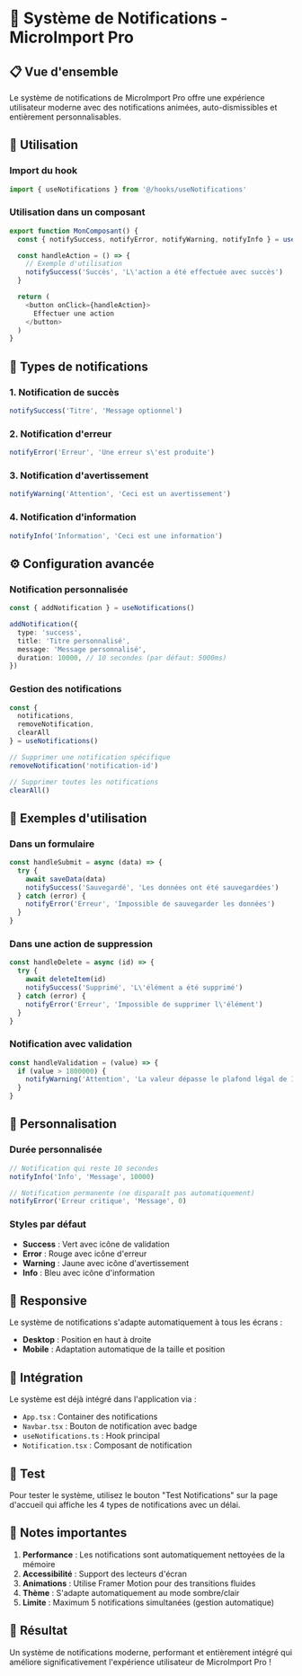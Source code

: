 # 🔔 Système de Notifications - MicroImport Pro

## 📋 Vue d'ensemble

Le système de notifications de MicroImport Pro offre une expérience utilisateur moderne avec des notifications animées, auto-dismissibles et entièrement personnalisables.

## 🚀 Utilisation

### Import du hook

```typescript
import { useNotifications } from '@/hooks/useNotifications'
```

### Utilisation dans un composant

```typescript
export function MonComposant() {
  const { notifySuccess, notifyError, notifyWarning, notifyInfo } = useNotifications()

  const handleAction = () => {
    // Exemple d'utilisation
    notifySuccess('Succès', 'L\'action a été effectuée avec succès')
  }

  return (
    <button onClick={handleAction}>
      Effectuer une action
    </button>
  )
}
```

## 🎨 Types de notifications

### 1. Notification de succès
```typescript
notifySuccess('Titre', 'Message optionnel')
```

### 2. Notification d'erreur
```typescript
notifyError('Erreur', 'Une erreur s\'est produite')
```

### 3. Notification d'avertissement
```typescript
notifyWarning('Attention', 'Ceci est un avertissement')
```

### 4. Notification d'information
```typescript
notifyInfo('Information', 'Ceci est une information')
```

## ⚙️ Configuration avancée

### Notification personnalisée
```typescript
const { addNotification } = useNotifications()

addNotification({
  type: 'success',
  title: 'Titre personnalisé',
  message: 'Message personnalisé',
  duration: 10000, // 10 secondes (par défaut: 5000ms)
})
```

### Gestion des notifications
```typescript
const { 
  notifications, 
  removeNotification, 
  clearAll 
} = useNotifications()

// Supprimer une notification spécifique
removeNotification('notification-id')

// Supprimer toutes les notifications
clearAll()
```

## 🎯 Exemples d'utilisation

### Dans un formulaire
```typescript
const handleSubmit = async (data) => {
  try {
    await saveData(data)
    notifySuccess('Sauvegardé', 'Les données ont été sauvegardées')
  } catch (error) {
    notifyError('Erreur', 'Impossible de sauvegarder les données')
  }
}
```

### Dans une action de suppression
```typescript
const handleDelete = async (id) => {
  try {
    await deleteItem(id)
    notifySuccess('Supprimé', 'L\'élément a été supprimé')
  } catch (error) {
    notifyError('Erreur', 'Impossible de supprimer l\'élément')
  }
}
```

### Notification avec validation
```typescript
const handleValidation = (value) => {
  if (value > 1800000) {
    notifyWarning('Attention', 'La valeur dépasse le plafond légal de 1.8M DA')
  }
}
```

## 🎨 Personnalisation

### Durée personnalisée
```typescript
// Notification qui reste 10 secondes
notifyInfo('Info', 'Message', 10000)

// Notification permanente (ne disparaît pas automatiquement)
notifyError('Erreur critique', 'Message', 0)
```

### Styles par défaut
- **Success** : Vert avec icône de validation
- **Error** : Rouge avec icône d'erreur
- **Warning** : Jaune avec icône d'avertissement
- **Info** : Bleu avec icône d'information

## 📱 Responsive

Le système de notifications s'adapte automatiquement à tous les écrans :
- **Desktop** : Position en haut à droite
- **Mobile** : Adaptation automatique de la taille et position

## 🔧 Intégration

Le système est déjà intégré dans l'application via :
- `App.tsx` : Container des notifications
- `Navbar.tsx` : Bouton de notification avec badge
- `useNotifications.ts` : Hook principal
- `Notification.tsx` : Composant de notification

## 🧪 Test

Pour tester le système, utilisez le bouton "Test Notifications" sur la page d'accueil qui affiche les 4 types de notifications avec un délai.

## 📝 Notes importantes

1. **Performance** : Les notifications sont automatiquement nettoyées de la mémoire
2. **Accessibilité** : Support des lecteurs d'écran
3. **Animations** : Utilise Framer Motion pour des transitions fluides
4. **Thème** : S'adapte automatiquement au mode sombre/clair
5. **Limite** : Maximum 5 notifications simultanées (gestion automatique)

## 🎉 Résultat

Un système de notifications moderne, performant et entièrement intégré qui améliore significativement l'expérience utilisateur de MicroImport Pro !

